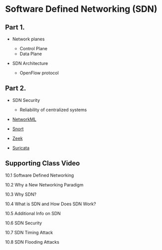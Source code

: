 # Software Defined Networking (SDN)

## Part 1.

* Network planes
  - Control Plane
  - Data Plane
 
* SDN Architecture
  - OpenFlow protocol

## Part 2.

* SDN Security
  - Reliability of centralized systems
 
* [NetworkML](https://github.com/faucetsdn/NetworkML)
* [Snort](https://www.snort.org/)
* [Zeek](https://zeek.org/)
* [Suricata](https://suricata.io/)

## Supporting Class Video

10.1 Software Defined Networking

10.2 Why a New Networking Paradigm

10.3 Why SDN?

10.4 What is SDN and How Does SDN Work?

10.5 Additional Info on SDN

10.6 SDN Security

10.7 SDN Timing Attack

10.8 SDN Flooding Attacks
